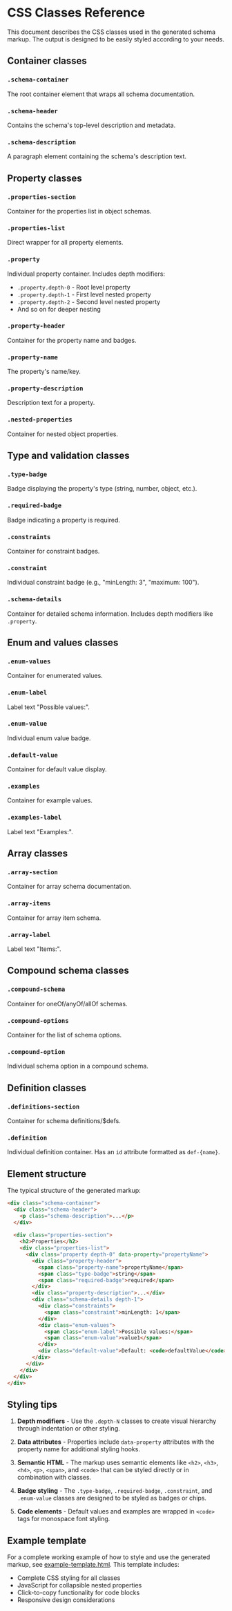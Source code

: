# CSS Classes Reference

This document describes the CSS classes used in the generated schema markup. The output is designed to be easily styled according to your needs.

## Container classes

### `.schema-container`
The root container element that wraps all schema documentation.

### `.schema-header`
Contains the schema's top-level description and metadata.

### `.schema-description`
A paragraph element containing the schema's description text.

## Property classes

### `.properties-section`
Container for the properties list in object schemas.

### `.properties-list`
Direct wrapper for all property elements.

### `.property`
Individual property container. Includes depth modifiers:
- `.property.depth-0` - Root level property
- `.property.depth-1` - First level nested property
- `.property.depth-2` - Second level nested property
- And so on for deeper nesting

### `.property-header`
Container for the property name and badges.

### `.property-name`
The property's name/key.

### `.property-description`
Description text for a property.

### `.nested-properties`
Container for nested object properties.

## Type and validation classes

### `.type-badge`
Badge displaying the property's type (string, number, object, etc.).

### `.required-badge`
Badge indicating a property is required.

### `.constraints`
Container for constraint badges.

### `.constraint`
Individual constraint badge (e.g., "minLength: 3", "maximum: 100").

### `.schema-details`
Container for detailed schema information. Includes depth modifiers like `.property`.

## Enum and values classes

### `.enum-values`
Container for enumerated values.

### `.enum-label`
Label text "Possible values:".

### `.enum-value`
Individual enum value badge.

### `.default-value`
Container for default value display.

### `.examples`
Container for example values.

### `.examples-label`
Label text "Examples:".

## Array classes

### `.array-section`
Container for array schema documentation.

### `.array-items`
Container for array item schema.

### `.array-label`
Label text "Items:".

## Compound schema classes

### `.compound-schema`
Container for oneOf/anyOf/allOf schemas.

### `.compound-options`
Container for the list of schema options.

### `.compound-option`
Individual schema option in a compound schema.

## Definition classes

### `.definitions-section`
Container for schema definitions/$defs.

### `.definition`
Individual definition container. Has an `id` attribute formatted as `def-{name}`.

## Element structure

The typical structure of the generated markup:

```html
<div class="schema-container">
  <div class="schema-header">
    <p class="schema-description">...</p>
  </div>
  
  <div class="properties-section">
    <h2>Properties</h2>
    <div class="properties-list">
      <div class="property depth-0" data-property="propertyName">
        <div class="property-header">
          <span class="property-name">propertyName</span>
          <span class="type-badge">string</span>
          <span class="required-badge">required</span>
        </div>
        <div class="property-description">...</div>
        <div class="schema-details depth-1">
          <div class="constraints">
            <span class="constraint">minLength: 1</span>
          </div>
          <div class="enum-values">
            <span class="enum-label">Possible values:</span>
            <span class="enum-value">value1</span>
          </div>
          <div class="default-value">Default: <code>defaultValue</code></div>
        </div>
      </div>
    </div>
  </div>
</div>
```

## Styling tips

1. **Depth modifiers** - Use the `.depth-N` classes to create visual hierarchy through indentation or other styling.

2. **Data attributes** - Properties include `data-property` attributes with the property name for additional styling hooks.

3. **Semantic HTML** - The markup uses semantic elements like `<h2>`, `<h3>`, `<h4>`, `<p>`, `<span>`, and `<code>` that can be styled directly or in combination with classes.

4. **Badge styling** - The `.type-badge`, `.required-badge`, `.constraint`, and `.enum-value` classes are designed to be styled as badges or chips.

5. **Code elements** - Default values and examples are wrapped in `<code>` tags for monospace font styling.

## Example template

For a complete working example of how to style and use the generated markup, see [example-template.html](example-template.html). This template includes:

- Complete CSS styling for all classes
- JavaScript for collapsible nested properties
- Click-to-copy functionality for code blocks
- Responsive design considerations